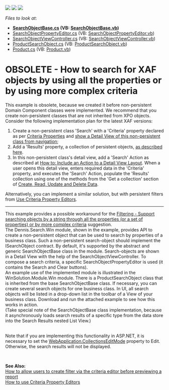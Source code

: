 <!-- default badges list -->
![](https://img.shields.io/endpoint?url=https://codecentral.devexpress.com/api/v1/VersionRange/128592807/16.1.4%2B)
[![](https://img.shields.io/badge/Open_in_DevExpress_Support_Center-FF7200?style=flat-square&logo=DevExpress&logoColor=white)](https://supportcenter.devexpress.com/ticket/details/E1744)
[![](https://img.shields.io/badge/📖_How_to_use_DevExpress_Examples-e9f6fc?style=flat-square)](https://docs.devexpress.com/GeneralInformation/403183)
<!-- default badges end -->
<!-- default file list -->
*Files to look at*:

* **[SearchObjectBase.cs](./CS/Dennis.Search.Win/SearchObjectBase.cs) (VB: [SearchObjectBase.vb](./VB/Dennis.Search.Win/SearchObjectBase.vb))**
* [SearchObjectPropertyEditor.cs](./CS/Dennis.Search.Win/SearchObjectPropertyEditor.cs) (VB: [SearchObjectPropertyEditor.vb](./VB/Dennis.Search.Win/SearchObjectPropertyEditor.vb))
* [SearchObjectViewController.cs](./CS/Dennis.Search.Win/SearchObjectViewController.cs) (VB: [SearchObjectViewController.vb](./VB/Dennis.Search.Win/SearchObjectViewController.vb))
* [ProductSearchObject.cs](./CS/WinSolution.Module.Win/ProductSearchObject.cs) (VB: [ProductSearchObject.vb](./VB/WinSolution.Module.Win/ProductSearchObject.vb))
* [Product.cs](./CS/WinSolution.Module/Product.cs) (VB: [Product.vb](./VB/WinSolution.Module/Product.vb))
<!-- default file list end -->
# OBSOLETE - How to search for XAF objects by using all the properties or by using more complex criteria

This example is obsolete, because we created it before non-persistent Domain Component classes were implemented. We recommend that you create non-persistent classes that are not inherited from XPO objects. Consider the following implementation plan for the latest XAF versions:
1. Create a non-persistent class 'Search' with a 'Criteria' property declared as per [Criteria Properties](https://docs.devexpress.com/eXpressAppFramework/113564/concepts/business-model-design/data-types-supported-by-built-in-editors/criteria-properties) and [show a Detail View of this non-persistent class from navigation](https://docs.devexpress.com/eXpressAppFramework/113471/business-model-design-orm/non-persistent-objects/how-to-display-a-non-persistent-objects-detail-view-from-the-navigation);
2. Add a 'Results' property, a collection of persistent objects, [as described here](https://docs.devexpress.com/eXpressAppFramework/116106/business-model-design-orm/non-persistent-objects/how-to-show-persistent-objects-in-a-non-persistent-objects-view#persistent-collection).
3. In this non-persistent class's detail view, add a 'Search' Action as described at [How to: Include an Action to a Detail View Layout](https://docs.devexpress.com/eXpressAppFramework/112816/task-based-help/miscellaneous-ui-customizations/how-to-include-an-action-to-a-detail-view-layout). When a user opens this detail view, enters required data in the 'Criteria' property, and executes the 'Search' Action, populate the 'Results' collection using one of the methods from the 'Get a collection' section of [Create, Read, Update and Delete Data](https://docs.devexpress.com/eXpressAppFramework/113711/concepts/data-manipulation-and-business-logic/create-read-update-and-delete-data).

Alternatively, you can implement a similar solution, but with persistent filters from [Use Criteria Property Editors](https://docs.devexpress.com/eXpressAppFramework/113143/ui-construction/view-items-and-property-editors/property-editors/use-criteria-property-editors).

-------------------

<p>This example provides a possible workaround for the <a href="https://www.devexpress.com/Support/Center/p/AS13324">Filtering - Support searching objects by a string through all the properties (or a set of properties) or by more complex criteria</a> suggestion.<br /> The Dennis.Search.Win module, shown in the example, provides API to create a non-persistent object that can be used to search by properties of a business class. Such a non-persistent search-object should implement the ISearchObject contract. By default, it's supported by the abstract and generic SearchObjectBase class in the module. Search-objects are shown in a Detail View with the help of the SearchObjectViewController. To compose a search criteria, a specific SearchObjectPropertyEditor is used (it contains the Search and Clear buttons).<br /> An example use of the implemented module is illustrated in the WinSolution.Module.Win module. There is a ProductSearchObject class that is inherited from the base SearchObjectBase class. If necessary, you can create several search objects for one business class. In UI, all search objects will be listed in a drop-down list in the toolbar of a View of your business class. Download and run the attached example to see how this works in action.<br /> (Take special note of the SearchObjectBase class implementation, because it asynchronously loads search results of a specific type from the data store into the Search Results nested List View.)<br /><br /></p>
<p>Note that if you are implementing this functionality in ASP.NET, it is necessary to set the <a href="https://documentation.devexpress.com/#Xaf/DevExpressExpressAppWebWebApplication_CollectionsEditModetopic">WebApplication.CollectionsEditMode</a> property to Edit. Otherwise, the search results will not be displayed.</p>
<p> </p>
<p><strong>See Also:</strong><br /> <a href="https://www.devexpress.com/Support/Center/p/E1607">How to allow users to create filter via the criteria editor before previewing a report</a><br /> <a href="https://www.devexpress.com/Support/Center/p/E932">How to use Criteria Property Editors</a></p>

<br/>


